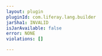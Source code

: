 ```yaml
---
layout: plugin
pluginId: com.liferay.lang.builder
jarSha1: INVALID
isJarAvailable: false
error: NONE
violations: []

---
```

